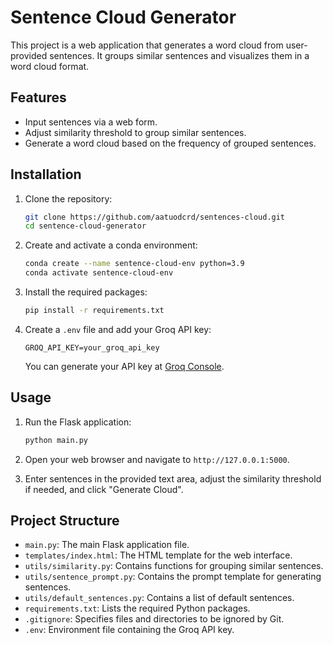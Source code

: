 # Sentence Cloud Generator

This project is a web application that generates a word cloud from user-provided sentences. It groups similar sentences and visualizes them in a word cloud format.

## Features

- Input sentences via a web form.
- Adjust similarity threshold to group similar sentences.
- Generate a word cloud based on the frequency of grouped sentences.

## Installation

1. Clone the repository:
    ```sh
    git clone https://github.com/aatuodcrd/sentences-cloud.git
    cd sentence-cloud-generator
    ```

2. Create and activate a conda environment:
    ```sh
    conda create --name sentence-cloud-env python=3.9
    conda activate sentence-cloud-env
    ```

3. Install the required packages:
    ```sh
    pip install -r requirements.txt
    ```

4. Create a `.env` file and add your Groq API key:
    ```env
    GROQ_API_KEY=your_groq_api_key
    ```
    You can generate your API key at [Groq Console](https://console.groq.com/keys).

## Usage

1. Run the Flask application:
    ```sh
    python main.py
    ```

2. Open your web browser and navigate to `http://127.0.0.1:5000`.

3. Enter sentences in the provided text area, adjust the similarity threshold if needed, and click "Generate Cloud".

## Project Structure

- `main.py`: The main Flask application file.
- `templates/index.html`: The HTML template for the web interface.
- `utils/similarity.py`: Contains functions for grouping similar sentences.
- `utils/sentence_prompt.py`: Contains the prompt template for generating sentences.
- `utils/default_sentences.py`: Contains a list of default sentences.
- `requirements.txt`: Lists the required Python packages.
- `.gitignore`: Specifies files and directories to be ignored by Git.
- `.env`: Environment file containing the Groq API key.